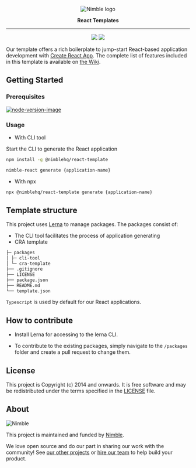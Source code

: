 <p align="center">
  <img alt="Nimble logo" src="https://assets.nimblehq.co/logo/light/logo-light-text-320.png" />
</p>

<p align="center">
  <strong>React Templates</strong>
</p>

---

<p align="center">
  <a href="https://www.npmjs.com/package/cra-template-nimble"><img src="https://badgen.net/npm/v/cra-template-nimble" /></a>
  <a href="https://www.npmjs.com/package/cra-template-nimble"><img src="https://badgen.net/npm/dy/cra-template-nimble" /></a>
</p>

Our template offers a rich boilerplate to jump-start React-based application development with [Create React App](https://github.com/facebook/create-react-app).
The complete list of features included in this template is available on [the Wiki](https://github.com/nimblehq/react-templates/wiki).

## Getting Started

### Prerequisites

[![node-version-image](https://img.shields.io/badge/node-16.14.2-brightgreen.svg)](https://nodejs.org/download/release/v16.14.2/)

### Usage

* With CLI tool

Start the CLI to generate the React application

```bash
npm install -g @nimblehq/react-template

nimble-react generate {application-name}
```

* With npx

```bash
npx @nimblehq/react-template generate {application-name}
```

## Template structure

This project uses [Lerna](https://lerna.js.org/) to manage packages. The packages consist of:

* The CLI tool facilitates the process of application generating
* CRA template

```bash
├─ packages
│ ├─ cli-tool
│ └─ cra-template
├── .gitignore
├── LICENSE
├── package.json
├── README.md
└── template.json
```

`Typescript` is used by default for our React applications.

## How to contribute

* Install Lerna for accessing to the lerna CLI.

* To contribute to the existing packages, simply navigate to the `/packages` folder and create a pull request to change them.

## License

This project is Copyright (c) 2014 and onwards.
It is free software and may be redistributed under the terms specified in the [LICENSE] file.

[LICENSE]: /LICENSE

## About

![Nimble](https://assets.nimblehq.co/logo/dark/logo-dark-text-160.png)

This project is maintained and funded by [Nimble](https://nimblehq.co).

We love open source and do our part in sharing our work with the community!
See [our other projects][community] or [hire our team][hire] to help build your product.

[community]: https://github.com/nimblehq
[hire]: https://nimblehq.co/

